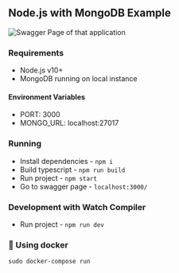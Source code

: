 ## Node.js with MongoDB Example

<img src="https://i.imgur.com/V6k9QVB.png" alt="Swagger Page of that application" title="Swagger Page of that application"/>

### Requirements

- Node.js v10+
- MongoDB running on local instance

#### Environment Variables

- PORT: 3000
- MONGO_URL: localhost:27017

### Running

- Install dependencies - `npm i`
- Build typescript - `npm run build`
- Run project - `npm start`
- Go to swagger page - `localhost:3000/`

### Development with Watch Compiler

- Run project - `npm run dev`

### :whale: Using docker

 `sudo docker-compose run`

